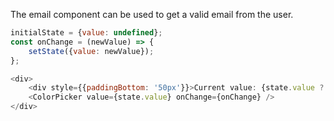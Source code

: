 The email component can be used to get a valid email from the user.

```javascript
initialState = {value: undefined};
const onChange = (newValue) => {
    setState({value: newValue});
};

<div>
    <div style={{paddingBottom: '50px'}}>Current value: {state.value ? state.value : 'null'}</div>
    <ColorPicker value={state.value} onChange={onChange} />
</div>
```